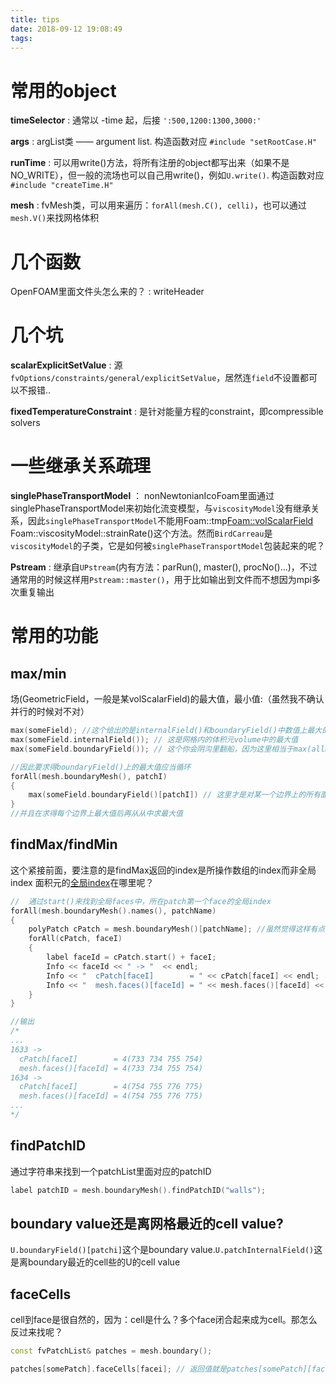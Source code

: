 ```yaml
---
title: tips
date: 2018-09-12 19:08:49
tags:
---
```


# 常用的object

**timeSelector** : 通常以 -time 起，后接 `':500,1200:1300,3000:'`

**args** : argList类 —— argument list. 构造函数对应 `#include "setRootCase.H"`

**runTime** : 可以用write()方法，将所有注册的object都写出来（如果不是NO_WRITE），但一般的流场也可以自己用write()，例如`U.write()`. 构造函数对应 `#include "createTime.H"`

**mesh** : fvMesh类，可以用来遍历：`forAll(mesh.C(), celli)`，也可以通过`mesh.V()`来找网格体积

# 几个函数

OpenFOAM里面文件头怎么来的？ : writeHeader

# 几个坑

**scalarExplicitSetValue** : 源`fvOptions/constraints/general/explicitSetValue`，居然连`field`不设置都可以不报错..

**fixedTemperatureConstraint** : 是针对能量方程的constraint，即compressible solvers

# 一些继承关系疏理

**singlePhaseTransportModel** ： nonNewtonianIcoFoam里面通过singlePhaseTransportModel来初始化流变模型，与`viscosityModel`没有继承关系，因此`singlePhaseTransportModel`不能用Foam::tmp<Foam::volScalarField> Foam::viscosityModel::strainRate()这个方法。然而`BirdCarreau`是`viscosityModel`的子类，它是如何被`singlePhaseTransportModel`包装起来的呢？

**Pstream** : 继承自`UPstream`(内有方法：parRun(), master(), procNo()...)，不过通常用的时候这样用`Pstream::master()`，用于比如输出到文件而不想因为mpi多次重复输出

# 常用的功能
## max/min
场(GeometricField，一般是某volScalarField)的最大值，最小值:（虽然我不确认并行的时候对不对）
```cpp
max(someField); //这个给出的是internalField()和boundaryField()中数值上最大的值
max(someField.internalField()); // 这是网格内的体积元volume中的最大值
max(someField.boundaryField()); // 这个你会阴沟里翻船，因为这里相当于max(allBoundaryGeometricFields)，意味着这首先是“边界_i/patch_i”的list，虽然我不知道findMax会用什么方法来比较这几个list的大小，但从输出的index可以判断对应的就是边界的指标

//因此要求得boundaryField()上的最大值应当循环
forAll(mesh.boundaryMesh(), patchI)
{
	max(someField.boundaryField()[patchI]) // 这里才是对某一个边界上的所有面积元face上的值构成的list求最大值
}
//并且在求得每个边界上最大值后再从从中求最大值
```
## findMax/findMin
这个紧接前面，要注意的是findMax返回的index是所操作数组的index而非全局index
面积元的[全局index](https://www.cfd-online.com/Forums/openfoam-programming-development/129723-how-get-face-ids-boundary.html)在哪里呢？
```cpp
//  通过start()来找到全局faces中，所在patch第一个face的全局index
forAll(mesh.boundaryMesh().names(), patchName) 
{
    polyPatch cPatch = mesh.boundaryMesh()[patchName]; //虽然觉得这样有点啰嗦，为啥要用name嘛
    forAll(cPatch, faceI) 
    {
        label faceId = cPatch.start() + faceI;
	    Info << faceId << " -> "  << endl;
	    Info << "  cPatch[faceI]        = " << cPatch[faceI] << endl;   // 此处输出的就是face本身，face是什么？四个点的label就确定一个面
	    Info << "  mesh.faces()[faceId] = " << mesh.faces()[faceId] << endl; // 全局输出看看是不是一样，mesh.faces()就是存所有faces的地方
    }
}

//输出
/*
...
1633 -> 
  cPatch[faceI]        = 4(733 734 755 754)
  mesh.faces()[faceId] = 4(733 734 755 754)
1634 -> 
  cPatch[faceI]        = 4(754 755 776 775)
  mesh.faces()[faceId] = 4(754 755 776 775)
...
*/
```

## findPatchID
通过字符串来找到一个patchList里面对应的patchID
```cpp
label patchID = mesh.boundaryMesh().findPatchID("walls"); 
```

## boundary value还是离网格最近的cell value?
`U.boundaryField()[patchi]`这个是boundary value.`U.patchInternalField()`这是离boundary最近的cell些的U的cell value

## faceCells
cell到face是很自然的，因为：cell是什么？多个face闭合起来成为cell。那怎么反过来找呢？
```cpp
const fvPatchList& patches = mesh.boundary();

patches[somePatch].faceCells[facei]; // 返回值就是patches[somePatch][facei]对应的唯一cell的cellID

```
